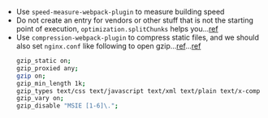 - Use `speed-measure-webpack-plugin` to measure building speed
- Do not create an entry for vendors or other stuff that is not the starting point of execution, `optimization.splitChunks` helps you...[ref](https://webpack.js.org/concepts/entry-points/#entrydescription-object)
- Use `compression-webpack-plugin` to compress static files, and we should also set `nginx.conf` like following to open gzip...[ref](https://docs.nginx.com/nginx/admin-guide/web-server/compression/)...[ref](https://webpack.js.org/plugins/compression-webpack-plugin/)
  ```bash
  gzip_static on;
  gzip_proxied any;
  gzip on;
  gzip_min_length 1k;
  gzip_types text/css text/javascript text/xml text/plain text/x-component application/javascript application/json application/xml application/rss+xml font/truetype font/opentype application/vnd.ms-fontobject image/svg+xml;
  gzip_vary on;
  gzip_disable "MSIE [1-6]\.";
  ```
